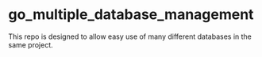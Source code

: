 # go_multiple_database_management
This repo is designed to allow easy use of many different databases in the same project.
